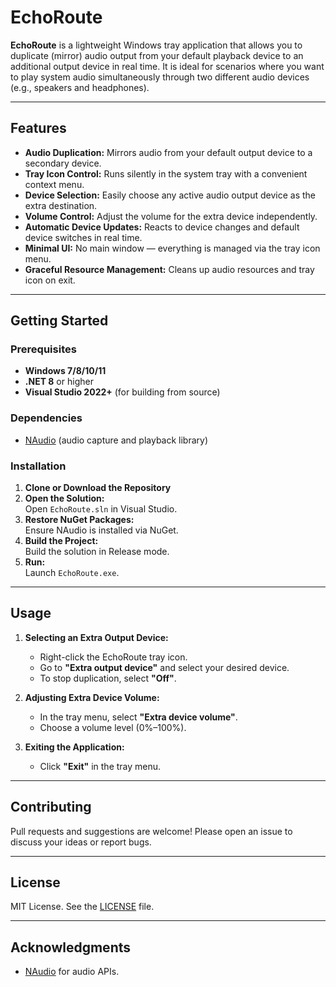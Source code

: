 # EchoRoute

**EchoRoute** is a lightweight Windows tray application that allows you to duplicate (mirror) audio output from your default playback device to an additional output device in real time. It is ideal for scenarios where you want to play system audio simultaneously through two different audio devices (e.g., speakers and headphones).

---

## Features

- **Audio Duplication:** Mirrors audio from your default output device to a secondary device.
- **Tray Icon Control:** Runs silently in the system tray with a convenient context menu.
- **Device Selection:** Easily choose any active audio output device as the extra destination.
- **Volume Control:** Adjust the volume for the extra device independently.
- **Automatic Device Updates:** Reacts to device changes and default device switches in real time.
- **Minimal UI:** No main window — everything is managed via the tray icon menu.
- **Graceful Resource Management:** Cleans up audio resources and tray icon on exit.

---

## Getting Started

### Prerequisites

- **Windows 7/8/10/11**
- **.NET 8** or higher
- **Visual Studio 2022+** (for building from source)

### Dependencies

- [NAudio](https://github.com/naudio/NAudio) (audio capture and playback library)

### Installation

1. **Clone or Download the Repository**
2. **Open the Solution:**  
   Open `EchoRoute.sln` in Visual Studio.
3. **Restore NuGet Packages:**  
   Ensure NAudio is installed via NuGet.
4. **Build the Project:**  
   Build the solution in Release mode.
5. **Run:**  
   Launch `EchoRoute.exe`.

---

## Usage

1. **Selecting an Extra Output Device:**
   - Right-click the EchoRoute tray icon.
   - Go to **"Extra output device"** and select your desired device.
   - To stop duplication, select **"Off"**.

2. **Adjusting Extra Device Volume:**
   - In the tray menu, select **"Extra device volume"**.
   - Choose a volume level (0%–100%).

3. **Exiting the Application:**
   - Click **"Exit"** in the tray menu.

---

## Contributing

Pull requests and suggestions are welcome! Please open an issue to discuss your ideas or report bugs.

---

## License

MIT License. See the [LICENSE](LICENSE) file.

---

## Acknowledgments

- [NAudio](https://github.com/naudio/NAudio) for audio APIs.